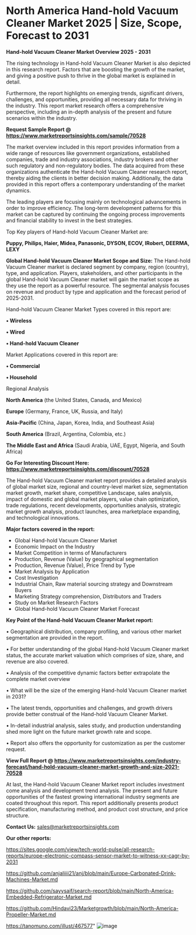 # North America Hand-hold Vacuum Cleaner Market 2025 | Size, Scope, Forecast to 2031

<Strong> Hand-hold Vacuum Cleaner Market Overview 2025 - 2031</strong>

The rising technology in Hand-hold Vacuum Cleaner Market is also depicted in this research report. Factors that are boosting the growth of the market, and giving a positive push to thrive in the global market is explained in detail.

Furthermore, the report highlights on emerging trends, significant drivers, challenges, and opportunities, providing all necessary data for thriving in the industry. This report market research offers a comprehensive perspective, including an in-depth analysis of the present and future scenarios within the industry.

<strong>Request Sample Report @ <a href=https://www.marketreportsinsights.com/sample/70528>https://www.marketreportsinsights.com/sample/70528</a></strong>

The market overview included in this report provides information from a wide range of resources like government organizations, established companies, trade and industry associations, industry brokers and other such regulatory and non-regulatory bodies. The data acquired from these organizations authenticate the Hand-hold Vacuum Cleaner research report, thereby aiding the clients in better decision making. Additionally, the data provided in this report offers a contemporary understanding of the market dynamics.

The leading players are focusing mainly on technological advancements in order to improve efficiency. The long-term development patterns for this market can be captured by continuing the ongoing process improvements and financial stability to invest in the best strategies.

Top Key players of Hand-hold Vacuum Cleaner Market are:

<strong>Puppy, Philips, Haier, Midea, Panasonic, DYSON, ECOV, IRobert, DEERMA, LEXY</strong>

<strong><b>Global Hand-hold Vacuum Cleaner Market Scope and Size:</b></strong>
The Hand-hold Vacuum Cleaner market is declared segment by company, region (country), type, and application. Players, stakeholders, and other participants in the global Hand-hold Vacuum Cleaner market will gain the market scope as they use the report as a powerful resource. The segmental analysis focuses on revenue and product by type and application and the forecast period of 2025-2031.

Hand-hold Vacuum Cleaner Market Types covered in this report are:

<strong>• Wireless

• Wired

• Hand-hold Vacuum Cleaner</strong>

Market Applications covered in this report are:

<strong>• Commercial

• Household</strong> 

Regional Analysis

<strong>North America</strong> (the United States, Canada, and Mexico)

<strong>Europe</strong> (Germany, France, UK, Russia, and Italy)

<strong>Asia-Pacific</strong> (China, Japan, Korea, India, and Southeast Asia)

<strong>South America</strong> (Brazil, Argentina, Colombia, etc.)

<strong>The Middle East and Africa</strong> (Saudi Arabia, UAE, Egypt, Nigeria, and South Africa)

<strong>Go For Interesting Discount Here: <a href=https://www.marketreportsinsights.com/discount/70528>https://www.marketreportsinsights.com/discount/70528</a></strong>

The Hand-hold Vacuum Cleaner market report provides a detailed analysis of global market size, regional and country-level market size, segmentation market growth, market share, competitive Landscape, sales analysis, impact of domestic and global market players, value chain optimization, trade regulations, recent developments, opportunities analysis, strategic market growth analysis, product launches, area marketplace expanding, and technological innovations.

<strong><b>Major factors covered in the report:</b></strong>
<ul>
  <li>Global Hand-hold Vacuum Cleaner Market </li>
  <li>Economic Impact on the Industry</li>
  <li>Market Competition in terms of Manufacturers</li>
  <li>Production, Revenue (Value) by geographical segmentation</li>
  <li>Production, Revenue (Value), Price Trend by Type</li>
  <li>Market Analysis by Application</li>
  <li>Cost Investigation</li>
  <li>Industrial Chain, Raw material sourcing strategy and Downstream Buyers</li>
  <li>Marketing Strategy comprehension, Distributors and Traders</li>
  <li>Study on Market Research Factors</li>
  <li>Global Hand-hold Vacuum Cleaner Market Forecast</li>
</ul>

<strong><b>Key Point of the Hand-hold Vacuum Cleaner Market report:</b></strong>

• Geographical distribution, company profiling, and various other market segmentation are provided in the report.

• For better understanding of the global Hand-hold Vacuum Cleaner market status, the accurate market valuation which comprises of size, share, and revenue are also covered.

• Analysis of the competitive dynamic factors better extrapolate the complete market overview

• What will be the size of the emerging Hand-hold Vacuum Cleaner market in 2031?

• The latest trends, opportunities and challenges, and growth drivers provide better construal of the Hand-hold Vacuum Cleaner Market.

• In-detail industrial analysis, sales study, and production understanding shed more light on the future market growth rate and scope.

• Report also offers the opportunity for customization as per the customer request.

<strong><b>View Full Report @ <a href=https://www.marketreportsinsights.com/industry-forecast/hand-hold-vacuum-cleaner-market-growth-and-size-2021-70528>https://www.marketreportsinsights.com/industry-forecast/hand-hold-vacuum-cleaner-market-growth-and-size-2021-70528</a></b></strong>


At last, the Hand-hold Vacuum Cleaner Market report includes investment come analysis and development trend analysis. The present and future opportunities of the fastest growing international industry segments are coated throughout this report. This report additionally presents product specification, manufacturing method, and product cost structure, and price structure.

<strong>Contact Us:</strong>
sales@marketreportsinsights.com

<strong>Our other reports:</strong>

<a href=https://sites.google.com/view/tech-world-pulse/all-research-reports/europe-electronic-compass-sensor-market-to-witness-xx-cagr-by-2031>https://sites.google.com/view/tech-world-pulse/all-research-reports/europe-electronic-compass-sensor-market-to-witness-xx-cagr-by-2031</a>

<a href=https://github.com/anjaliiii21/anj/blob/main/Europe-Carbonated-Drink-Machines-Market.md>https://github.com/anjaliiii21/anj/blob/main/Europe-Carbonated-Drink-Machines-Market.md</a>

<a href=https://github.com/sayysaif/search-report/blob/main/North-America-Embedded-Refrigerator-Market.md>https://github.com/sayysaif/search-report/blob/main/North-America-Embedded-Refrigerator-Market.md</a>

<a href=https://github.com/Hindavi23/Marketgrowth/blob/main/North-America-Propeller-Market.md>https://github.com/Hindavi23/Marketgrowth/blob/main/North-America-Propeller-Market.md</a>

<a href=https://tanomuno.com/illust/467577>https://tanomuno.com/illust/467577</a>"
![image](https://github.com/user-attachments/assets/8b78aac4-9703-4eba-be3c-3eaf42901c1b)
